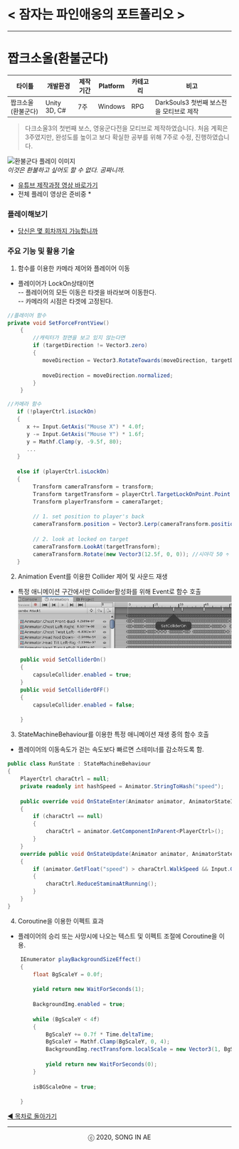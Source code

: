 ﻿ 
<!--

 양식

 **타이틀**
- **개요표**
- **플레이 이미지 또는 영상링크**
- **플레이해보기** 
- **주요 작업 목록**
- **활용 기술 / 기법**
-->


# < 잠자는 파인애옹의 포트폴리오 >

----------


# 짭크소울(환불군다)

| 타이틀 | 개발환경 | 제작기간 | Platform |  카테고리 | 비고 
| ---- | ---- | ---- | ---- | ---- | ---- 
|  짭크소울(환불군다) | Unity 3D, C# | 7주 | Windows | RPG | DarkSouls3 첫번째 보스전을 모티브로 제작 

>다크소울3의 첫번째 보스, 영웅군다전을 모티브로 제작하였습니다.
>처음 계획은 3주였지만, 완성도를 높이고 보다 확실한 공부를 위해 7주로 수정, 진행하였습니다.

![환불군다 플레이 이미지](https://imgur.com/KhCm9kj)  
*이것은 환불하고 싶어도 할 수 없다. 공짜니까.* 

* [유튜브 제작과정 영상 바로가기](https://www.youtube.com/playlist?list=PLwLVhT_yp_32-EtXwbar1XV_eExhXsAxR)
* 전체 플레이 영상은 준비중 *  


### 플레이해보기
* [당신은 몇 회차까지 가능합니까](https://drive.google.com/open?id=1LFE3VzmXD24VYFm789BlbCa9dwrUwX-d)

### 주요 기능 및 활용 기술
1. 함수를 이용한 카메라 제어와 플레이어 이동  
- 플레이어가 LockOn상태이면  
-- 플레이어의 모든 이동은 타겟을 바라보며 이동한다.  
-- 카메라의 시점은 타겟에 고정된다.  

```C#
//플레이어 함수
private void SetForceFrontView()
    {
        //캐릭터가 정면을 보고 있지 않는다면
        if (targetDirection != Vector3.zero)
        {
           moveDirection = Vector3.RotateTowards(moveDirection, targetDirection, 360 * Mathf.Deg2Rad * Time.deltaTime,0);

           moveDirection = moveDirection.normalized;
        }
    }
```
```C#
//카메라 함수
   if (!playerCtrl.isLockOn)
   {
      x += Input.GetAxis("Mouse X") * 4.0f;
      y -= Input.GetAxis("Mouse Y") * 1.6f;
      y = Mathf.Clamp(y, -9.5f, 80);
      ...
   }

   else if (playerCtrl.isLockOn)
   {
        Transform cameraTransform = transform;
        Transform targetTransform = playerCtrl.TargetLockOnPoint.Point.transform;
        Transform playerTransform = cameraTarget;

        // 1. set position to player's back
        cameraTransform.position = Vector3.Lerp(cameraTransform.position, LockOnMount.position, Time.deltaTime * LockOnFollowSpeedMultiplier);

        // 2. look at locked on target
        cameraTransform.LookAt(targetTransform);
        cameraTransform.Rotate(new Vector3(12.5f, 0, 0)); //시야각 50 ÷ 2(중심) ÷ 2(에서 상단중심) ----> 25%위치에서 보임
   }
```
2. Animation Event를 이용한 Collider 제어 및 사운드 재생  
- 특정 애니메이션 구간에서만 Collider활성화를 위해 Event로 함수 호출  
![Animation event 이미지](animation.jpg)  
```C#
    public void SetColliderOn()
    {
        capsuleCollider.enabled = true;
    }
    public void SetColliderOFF()
    {
        capsuleCollider.enabled = false;

    }
```
3. StateMachineBehaviour를 이용한 특정 애니메이션 재생 중의 함수 호출  
- 플레이어의 이동속도가 걷는 속도보다 빠르면 스테미너를 감소하도록 함. 
```C#
public class RunState : StateMachineBehaviour
{
    PlayerCtrl charaCtrl = null;
    private readonly int hashSpeed = Animator.StringToHash("speed");

    public override void OnStateEnter(Animator animator, AnimatorStateInfo stateInfo, int layerIndex)
    {
        if (charaCtrl == null)
        {
            charaCtrl = animator.GetComponentInParent<PlayerCtrl>();
        }
    }
    override public void OnStateUpdate(Animator animator, AnimatorStateInfo stateInfo, int layerIndex)
    {
        if (animator.GetFloat("speed") > charaCtrl.WalkSpeed && Input.GetKey(KeyCode.LeftShift))
        {
            charaCtrl.ReduceStaminaAtRunning();
        }
    }
}
```
4. Coroutine을 이용한 이펙트 효과
- 플레이어의 승리 또는 사망시에 나오는 텍스트 및 이펙트 조절에 Coroutine을 이용.  
```C#
    IEnumerator playBackgroundSizeEffect()
    {
        float BgScaleY = 0.0f;

        yield return new WaitForSeconds(1);

        BackgroundImg.enabled = true;

        while (BgScaleY < 4f)
        {
            BgScaleY += 0.7f * Time.deltaTime;
            BgScaleY = Mathf.Clamp(BgScaleY, 0, 4);
            BackgroundImg.rectTransform.localScale = new Vector3(1, BgScaleY);

            yield return new WaitForSeconds(0);
        }

        isBGScaleOne = true;

    }
```

[◀ 목차로 돌아가기](https://github.com/Song-In-Love/pinaeongs-portfolios/blob/master/README.md#목차)


----------
<center> ⓒ 2020, SONG IN AE </center>

